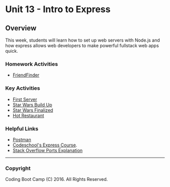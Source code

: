 # Unit 13 - Intro to Express

## Overview

This week, students will learn how to set up web servers with Node.js and how express allows web developers to make powerful fullstack web apps quick.

### Homework Activities

* [FriendFinder](../../../01-Class-Content/13-express/02-Homework/Instructions/homework_instructions.md)

### Key Activities

* [First Server](../../../01-Class-Content/13-express/01-Activities/01-FirstServer)
* [Star Wars Build Up](../../../01-Class-Content/13-express/01-Activities/08-StarWars-1)
* [Star Wars Finalized](../../../01-Class-Content/13-express/01-Activities/14-FinalStarwarsApp)
* [Hot Restaurant](../../../01-Class-Content/13-express/01-Activities/16-HotRestaurant)

### Helpful Links

* [Postman](https://www.getpostman.com/)
* [Codeschool's Express Course](https://www.codeschool.com/courses/building-blocks-of-express-js).
* [Stack Overflow Ports Explanation](http://stackoverflow.com/questions/10182798/why-are-ports-below-1024-privileged)

- - -

### Copyright

Coding Boot Camp (C) 2016. All Rights Reserved.
